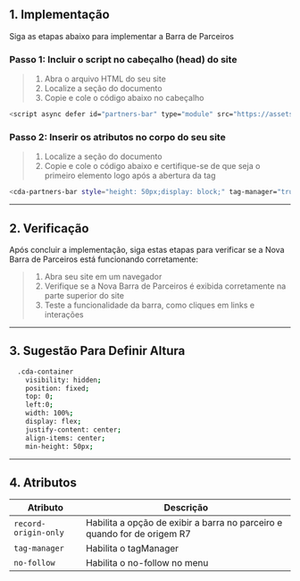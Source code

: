 ## 1. Implementação

Siga as etapas abaixo para implementar a Barra de Parceiros

### Passo 1: Incluir o script no cabeçalho (head) do site

> 1. Abra o arquivo HTML do seu site<br>
> 2. Localize a seção <head> do documento<br>
> 3. Copie e cole o código abaixo no cabeçalho

```sh
<script async defer id="partners-bar" type="module" src="https://assets.r7.com/cda-partners-bar/cda-partners-bar/cda-partners-bar.esm.js"></script>
```
### Passo 2: Inserir os atributos no corpo <body> do seu site
    
> 1. Localize a seção <body> do documento<br>
> 2. Copie e cole o código abaixo e certifique-se de que seja o primeiro elemento logo após a abertura da tag
    
```sh
<cda-partners-bar style="height: 50px;display: block;" tag-manager="true" record-origin-only="false" no-follow='false'></cda-partners-bar>
```
---
## 2. Verificação

Após concluir a implementação, siga estas etapas para verificar se a Nova Barra de Parceiros está funcionando corretamente:

> 1. Abra seu site em um navegador<br>
> 2. Verifique se a Nova Barra de Parceiros é exibida corretamente na parte superior do site<br>
> 3. Teste a funcionalidade da barra, como cliques em links e interações
---
## 3. Sugestão Para Definir Altura
```sh
  .cda-container
    visibility: hidden;
    position: fixed;
    top: 0;
    left:0;
    width: 100%;
    display: flex;
    justify-content: center;
    align-items: center;
    min-height: 50px;
```
---
## 4. Atributos

| Atributo              | Descrição                                                                 |
| --------------------- | ------------------------------------------------------------------------- |
| `record-origin-only`  | Habilita a opção de exibir a barra no parceiro e quando for de origem R7  |
| `tag-manager`         | Habilita o tagManager                                                     |
| `no-follow`           | Habilita o no-follow no menu                                              |

